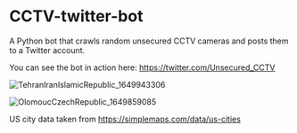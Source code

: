 # CCTV-twitter-bot
A Python bot that crawls random unsecured CCTV cameras and posts them to a Twitter account.

You can see the bot in action here: https://twitter.com/Unsecured_CCTV

![TehranIranIslamicRepublic_1649943306](https://user-images.githubusercontent.com/95893344/166120138-fb6bd3eb-7243-4c92-83d4-86c8fc66bda6.jpg)

![OlomoucCzechRepublic_1649859085](https://user-images.githubusercontent.com/95893344/166120172-403e4f28-5d1e-42b0-b11c-f119409a38fc.jpg)

US city data taken from https://simplemaps.com/data/us-cities

